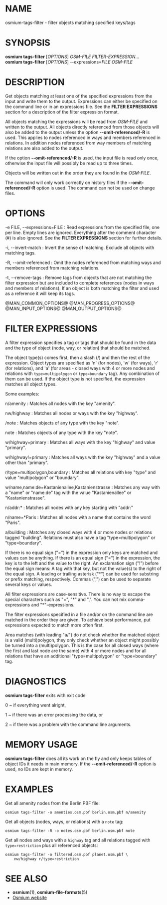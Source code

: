 
# NAME

osmium-tags-filter - filter objects matching specified keys/tags


# SYNOPSIS

**osmium tags-filter** \[*OPTIONS*\] *OSM-FILE* *FILTER-EXPRESSION*...\
**osmium tags-filter** \[*OPTIONS*\] \--expressions=*FILE* *OSM-FILE*


# DESCRIPTION

Get objects matching at least one of the specified expressions from the input
and write them to the output. Expressions can either be specified on the
command line or in an expressions file. See the **FILTER EXPRESSIONS** section
for a description of the filter expression format.

All objects matching the expressions will be read from *OSM-FILE* and written
to the output. All objects directly referenced from those objects will also be
added to the output unless the option **\--omit-referenced/-R** is used. This
applies to nodes referenced in ways and members referenced in relations. In
addition nodes referenced from way members of matching relations are also
added to the output.

If the option **\--omit-referenced/-R** is used, the input file is read
only once, otherwise the input file will possibly be read up to three times.

Objects will be written out in the order they are found in the *OSM-FILE*.

The command will only work correctly on history files if the
**\--omit-referenced/-R** option is used. The command can not be used on
change files.


# OPTIONS

-e FILE, \--expressions=FILE
:   Read expressions from the specified file, one per line. Empty lines are
    ignored. Everything after the comment character (#) is also ignored. See
    the **FILTER EXPRESSIONS** section for further details.

-i, \--invert-match
:   Invert the sense of matching. Exclude all objects with matching tags.

-R, \--omit-referenced
:   Omit the nodes referenced from matching ways and members referenced from
    matching relations.

-t, \--remove-tags
:   Remove tags from objects that are not matching the filter expression but
    are included to complete references (nodes in ways and members of
    relations). If an object is both matching the filter and used as a
    reference it will keep its tags.

@MAN_COMMON_OPTIONS@
@MAN_PROGRESS_OPTIONS@
@MAN_INPUT_OPTIONS@
@MAN_OUTPUT_OPTIONS@


# FILTER EXPRESSIONS

A filter expression specifies a tag or tags that should be found in the data
and the type of object (node, way, or relation) that should be matched.

The object type(s) comes first, then a slash (/) and then the rest of the
expression. Object types are specified as 'n' (for nodes), 'w' (for ways),
'r' (for relations), and 'a' (for areas - closed ways with 4 or more nodes and
relations with `type=multipolygon` or `type=boundary` tag). Any combination of
them can be used. If the object type is not specified, the expression matches
all object types.

Some examples:

n/amenity
:   Matches all nodes with the key "amenity".

nw/highway
:   Matches all nodes or ways with the key "highway".

/note
:   Matches objects of any type with the key "note".

note
:   Matches objects of any type with the key "note".

w/highway=primary
:   Matches all ways with the key "highway" and value "primary".

w/highway!=primary
:   Matches all ways with the key "highway" and a value other than "primary".

r/type=multipolygon,boundary
:   Matches all relations with key "type" and value "multipolygon" or "boundary".

w/name,name:de=Kastanienallee,Kastanienstrasse
:   Matches any way with a "name" or "name:de" tag with the value
    "Kastanienallee" or "Kastanienstrasse".

n/addr:\*
:   Matches all nodes with any key starting with "addr:"

n/name=\*Paris
:   Matches all nodes with a name that contains the word "Paris".

a/building
:   Matches any closed ways with 4 or more nodes or relations tagged
    "building". Relations must also have a tag "type=multipolygon" or
    "type=boundary".

If there is no equal sign ("=") in the expression only keys are matched and
values can be anything. If there is an equal sign ("=") in the expression, the
key is to the left and the value to the right. An exclamation sign ("!") before
the equal sign means: A tag with that key, but not the value(s) to the right of
the equal sign. A leading or trailing asterisk ("\*") can be used for substring
or prefix matching, respectively. Commas (",") can be used to separate several
keys or values.

All filter expressions are case-sensitive. There is no way to escape the
special characters such as "=", "\*" and ",". You can not mix
comma-expressions and "\*"-expressions.

The filter expressions specified in a file and/or on the command line are
matched in the order they are given. To achieve best performance, put
expressions expected to match more often first.

Area matches (with leading "a/") do not check whether the matched object is a
valid (multi)polygon, they only check whether an object might possibly be
turned into a (multi)polygon. This is the case for all closed ways (where the
first and last node are the same) with 4 or more nodes and for all relations
that have an additional "type=multipolygon" or "type=boundary" tag.


# DIAGNOSTICS

**osmium tags-filter** exits with exit code

0
  ~ if everything went alright,

1
  ~ if there was an error processing the data, or

2
  ~ if there was a problem with the command line arguments.


# MEMORY USAGE

**osmium tags-filter** does all its work on the fly and only keeps tables of
object IDs it needs in main memory. If the **\--omit-referenced/-R** option
is used, no IDs are kept in memory.


# EXAMPLES

Get all amenity nodes from the Berlin PBF file:

    osmium tags-filter -o amenties.osm.pbf berlin.osm.pbf n/amenity

Get all objects (nodes, ways, or relations) with a `note` tag:

    osmium tags-filter -R -o notes.osm.pbf berlin.osm.pbf note

Get all nodes and ways with a `highway` tag and all relations tagged with
`type=restriction` plus all referenced objects:

    osmium tags-filter -o filtered.osm.pbf planet.osm.pbf \
        nw/highway r/type=restriction


# SEE ALSO

* **osmium**(1), **osmium-file-formats**(5)
* [Osmium website](https://osmcode.org/osmium-tool/)

